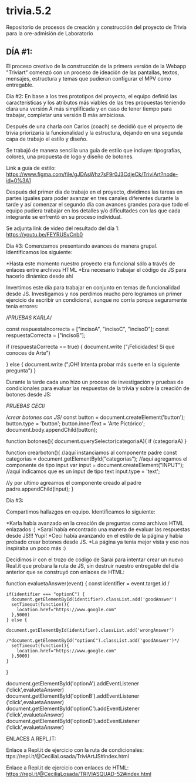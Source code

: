 # trivia.5.2
Repositorio de procesos de creación y construcción del proyecto de Trivia para la ore-admisión de Laboratorio

<h2>DÍA #1:</h2>
El proceso creativo de la construcción de la primera versión de la Webapp "Triviart" comenzó con un proceso de ideación de las pantallas, textos, mensajes, estructura y temas que pudieran configurar el MPV como entregable.

Día #2:
En base a los tres prototipos del proyecto, el equipo definió las características y los atributos más viables de las tres propuestas teniendo clara una versión A más simplificada y en caso de tener tiempo para trabajar, completar una versión B más ambiciosa.

Después de una charla con Carlos (coach) se decidió que el proyecto de trivia priorizaría la funcionalidad y la estructura, dejando en una segunda capa de trabajo el estilo y diseño.

Se trabajó de manera sencilla una guía de estilo que incluye: tipografías, colores, una propuesta de logo y diseño de botones.

Link a guía de estilo: https://www.figma.com/file/gJDAsWhz7sF9r0J3CdjeCk/TriviArt?node-id=0%3A1

Después del primer día de trabajo en el proyecto, dividimos las tareas en partes iguales para poder avanzar en tres canales diferentes durante la tarde y así comenzar el segundo día con avances grandes para que todo el equipo pudiera trabajar en los detalles y/o dificultades con las que cada integrante se enfrentó en su proceso individual.

Se adjunta link de video del resultado del día 1: https://youtu.be/FEYRUSvCnb0


Día #3:
Comenzamos presentando avances de manera grupal. Identificamos los siguiente:

*Hasta este momento nuestro proyecto era funcional sólo a través de enlaces entre archivos HTML
*Era necesario trabajar el código de JS para hacerlo dinámico desde ahí

Invertimos este día para trabajar en conjunto en temas de funcionalidad desde JS. Investigamos y nos perdimos mucho pero logramos un primer ejercicio de escribir un condicional, aunque no corría porque seguramente tenía errores:

/*PRUEBAS KARLA*/

const respuestaIncorrecta = ["incisoA", "incisoC", "incisoD"];
const respuestaCorrecta = ["incisoB"];

  if (respuestaCorrecta == true) {
    document.write ("¡Felicidades! Sí que conoces de Arte")

  } else {
    document.write ("¡OH! Intenta probar más suerte en la siguiente pregunta")
  }
  
  
Durante la tarde cada uno hizo un proceso de investigación y pruebas de condicionales para evaluar las respuestas de la trivia y sobre la creación de botones desde JS:

*PRUEBAS CECI*/

/*crear botones con JS*/
const button = document.createElement('button'); 
  button.type = 'button'; 
  button.innerText = 'Arte Pictórico'; 
  document.body.appendChild(button); 

function botones(){
  document.querySelector(categoriaA){
    if (categoriaA) 
  }


function crearboton(){
   //aquí instanciamos al componente padre
   const categorias = document.getElementById("categorias");
   //aquí agregamos el componente de tipo input
   var input = document.createElement("INPUT");
   //aquí indicamos que es un input de tipo text
   input.type = 'text';
   
   //y por ultimo agreamos el componente creado al padre
   padre.appendChild(input);
 }
 
 
 
 Día #3:

Compartimos hallazgos en equipo. Identificamos lo siguiente:

*Karla había avanzado en la creación de preguntas como archivos HTML enlazados :)
*Saraí había encontrado una manera de evaluar las respuestas desde JS!!! Yupi!
*Ceci había avanzando en el estilo de la página y había probado crear botones desde JS.
*La página ya tenía mejor vista y eso nos inspiraba un poco más :)


Decidimos ir con el trozo de código de Saraí para intentar crear un nuevo Real.it que probara la ruta de JS, sin destruir nuestro entregable del día anterior que se construyó con enlaces de HTML:

function evaluetaAnswer(event) {
  const identifier = event.target.id /
    
    if(identifier === "optionC") {
      document.getElementById(identifier).classList.add('goodAnswer')
      setTimeout(function(){
        location.href="https://www.google.com"
      },5000)
    } else {
      		document.getElementById(identifier).classList.add('wrongAnswer')
          /*document.getElementById("optionC").classList.add('goodAnswer')*/
      setTimeout(function(){
        location.href="https://www.google.com"
      },5000)
    }
  }


  document.getElementById('optionA').addEventListener ('click',evaluetaAnswer)
  document.getElementById('optionB').addEventListener ('click',evaluetaAnswer)
  document.getElementById('optionC').addEventListener ('click',evaluetaAnswer)
  document.getElementById('optionD').addEventListener ('click',evaluetaAnswer)
  
  
  
ENLACES A REPL.IT: 
  
Enlace a Repl.it de ejercicio con la ruta de condicionales: ttps://repl.it/@CeciliaLosada/TriviArtJS#index.html

Enlace a Repl.it de ejercicio con enlaces de HTML: https://repl.it/@CeciliaLosada/TRIVIASQUAD-52#index.html


